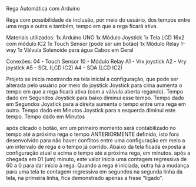 Rega Automática com Arduíno

Rega com possibilidade de inclusão, por meio do usuário, dos tempos entre uma rega e outra e também, tempo em que a rega ficará ativa.

Materiais utilizados:
1x Arduíno UNO
1x Módulo Joystick
1x Tela LCD 16x2 com módulo IC2 
1x Touch Sensor (pode ser um botão)
1x Módulo Relay 1-way
1x Válvula Solenoide para água
Cabos em Geral


Conexões:
04 - Touch Sensor
10 - Módulo Relay
A1 - Vrx joystick
A2 - Vry joystick
A5 - SCL (LCD IC2)
A4 - SDA (LCD IC2)


Projeto se inicia mostrando na tela inicial a configuração, que pode ser alterada pelo usuário por meio do joystick
Joystick para cima aumenta o tempo em que a rega ficará ativa (com a válvula aberta regando). Tempo dado em Segundos
Joystick para baixo diminui esse tempo. Tempo dado em Segundos
Joystick para a direita aumenta o tempo entre uma rega em outra. Tempo dado em Minutos
Joystick para a esquerda diminui este tempo. Tempo dado em Minutos

após clicado o botão, em um primeiro momento será contabilizado no tempo até a próxima rega o tempo ANTERIORMENTE definido, isto fora desenvolvido para não haver conflitos entre uma configuração em meio a um intervalo de rega e o tempo já corrido.
Abaixo da tela ficada exposta a configuração atual e acima o tempo até a próxima rega, em minutos.
após a chegada em 01 (um) minuto, este valor inicia uma contagem regressiva de 60 a 0 para dar início à rega.
Quando a rega é iniciada, outra há a mudança para uma tela te contagem regressiva em segundos na segunda linha da tela, na primeira linha, fica demonstrado apenas a frase "ligado".

